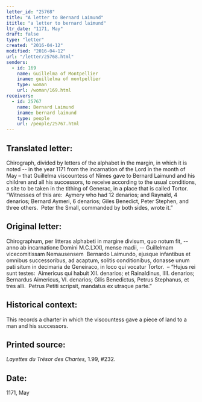 ```yaml
---
letter_id: "25768"
title: "A letter to Bernard Laimund"
ititle: "a letter to bernard laimund"
ltr_date: "1171, May"
draft: false
type: "letter"
created: "2016-04-12"
modified: "2016-04-12"
url: "/letter/25768.html"
senders:
  - id: 169
    name: Guillelma of Montpellier
    iname: guillelma of montpellier
    type: woman
    url: /woman/169.html
receivers:
  - id: 25767
    name: Bernard Laimund
    iname: bernard laimund
    type: people
    url: /people/25767.html
---
```

<h2> Translated letter:</h2><p>Chirograph, divided by letters of the alphabet in the margin, in which it is noted -- in the year 1171 from the incarnation of the Lord in the month of May – that Guillelma viscountess of Nîmes gave to Bernard Laimund and his children and all his successors, to receive according to the usual conditions, a site to be taken in the tithing of Generac, in a place that is called Tortor.&nbsp; “Witnesses of this are:&nbsp; Aymery who had 12 denarios; and Raynald, 4 denarios; Bernard Aymeri, 6 denarios; Giles Benedict, Peter Stephen, and three others.&nbsp; Peter the Small, commanded by both sides, wrote it.”</p><h2 class="mt-4"> Original letter:</h2><p>Chirographum, per litteras alphabeti in margine divisum, quo notum fit, -- anno ab incarnatione Domini M.C.LXXI, mense madii, -- Guillelmam vicecomitissam Nemausensem&nbsp; Bernardo Laimundo, ejusque infantibus et omnibus successoribus, ad acaptum, solitis conditionibus, donasse unum pati situm in decimaria de Geneiraco, in loco qui vocatur Tortor.&nbsp; – “Hujus rei sunt testes:&nbsp; Aimericus qui habuit XII. denarios; et Rainaldinus, IIII. denarios; Bernardus Aimericus, VI. denarios; Gilis Benedictus, Petrus Stephanus, et tres alli.&nbsp; Petrus Petiti scripsit, mandatus ex utraque parte.”</p><h2 class="mt-4"> Historical context:</h2><p>This records a charter in which the viscountess gave a piece of land to a man and his successors.</p><h2 class="mt-4"> Printed source:</h2><p><i>Layettes du Trésor des Chartes,&nbsp;</i>1.99, #232.</p><h2 class="mt-4"> Date:</h2>1171, May